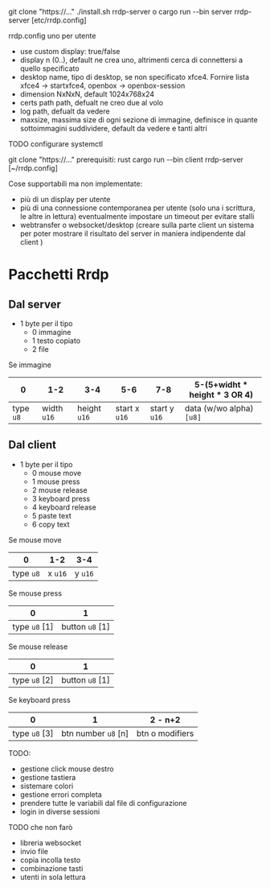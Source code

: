 git clone "https://..."
./install.sh rrdp-server o cargo run --bin server
rrdp-server [etc/rrdp.config]

rrdp.config uno per utente
- use custom display: true/false
- display n (0..), default ne crea uno, altrimenti cerca di connettersi a quello specificato
- desktop name, tipo di desktop, se non specificato xfce4. Fornire lista xfce4 -> startxfce4, openbox -> openbox-session
- dimension NxNxN, default 1024x768x24
- certs path path, defualt ne creo due al volo
- log path, defualt da vedere
- maxsize, massima size di ogni sezione di immagine, definisce in quante sottoimmagini suddividere, default da vedere
e tanti altri

TODO configurare systemctl

git clone "https://..."
prerequisiti: rust
cargo run --bin client
rrdp-server [~/rrdp.config]


Cose supportabili ma non implementate:
- più di un display per utente
- più di una connessione contemporanea per utente (solo una i scrittura, le altre in lettura) eventualmente impostare un timeout per evitare stalli
- webtransfer o websocket/desktop (creare sulla parte client un sistema per poter mostrare il risultato del server in maniera indipendente dal client )

# Pacchetti Rrdp
## Dal server
- 1 byte per il tipo
    - 0 immagine
    - 1 testo copiato
    - 2 file 


Se immagine

| 0    | 1-2 | 3-4 | 5-6 | 7-8| 5-(5+widht * height * 3 OR 4) |
|------|-----|-----|-|-|-|
| type `u8`| width `u16` | height `u16`| start x `u16`| start y `u16`| data (w/wo alpha) `[u8]`|


## Dal client

- 1 byte per il tipo
    - 0 mouse move
    - 1 mouse press
    - 2 mouse release
    - 3 keyboard press
    - 4 keyboard release
    - 5 paste text
    - 6 copy text

Se mouse move

| 0         | 1-2     | 3-4     |
|-----------|---------|---------|
| type `u8` | x `u16` | y `u16` |

Se mouse press

| 0             | 1               |
|---------------|-----------------|
| type `u8` [1] | button `u8` [1] |

Se mouse release

| 0             | 1               |
|---------------|-----------------|
| type `u8` [2] | button `u8` [1] |

Se keyboard press

| 0             | 1                   | 2 - n+2         |
|---------------|---------------------|-----------------|
| type `u8` [3] | btn number `u8` [n] | btn o modifiers |

TODO:
- gestione click mouse destro
- gestione tastiera
- sistemare colori
- gestione errori completa
- prendere tutte le variabili dal file di configurazione
- login in diverse sessioni

TODO che non farò
- libreria websocket
- invio file
- copia incolla testo
- combinazione tasti
- utenti in sola lettura
